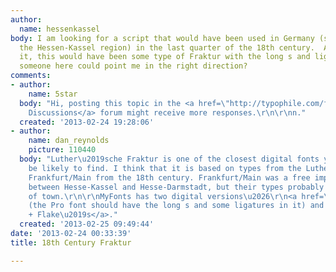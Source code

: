 ```yaml
---
author:
  name: hessenkassel
body: I am looking for a script that would have been used in Germany (specifically
  the Hessen-Kassel region) in the last quarter of the 18th century.  As I understand
  it, this would have been some type of Fraktur with the long s and ligatures.  Perhaps
  someone here could point me in the right direction?
comments:
- author:
    name: 5star
  body: "Hi, posting this topic in the <a href=\"http://typophile.com/forum/4\">General
    Discussions</a> forum might receive more responses.\r\n\r\nn."
  created: '2013-02-24 19:28:06'
- author:
    name: dan_reynolds
    picture: 110440
  body: "Luther\u2019sche Fraktur is one of the closest digital fonts you\u2019ll
    be likely to find. I think that it is based on types from the Luther Foundry in
    Frankfurt/Main from the 18th century. Frankfurt/Main was a free imperial city-state
    between Hesse-Kassel and Hesse-Darmstadt, but their types probably traveled outside
    of town.\r\n\r\nMyFonts has two digital versions\u2026\r\n<a href=\"http://www.myfonts.com/fonts/linotype/luthersche-fraktur/\">Linotype\u2019s</a>
    (the Pro font should have the long s and some ligatures in it) and <a href=\"http://www.myfonts.com/fonts/ef/neue-luthersche-fraktur/\">Elsner
    + Flake\u2019s</a>."
  created: '2013-02-25 09:49:44'
date: '2013-02-24 00:33:39'
title: 18th Century Fraktur

---
```

